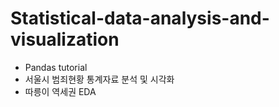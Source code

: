 # Statistical-data-analysis-and-visualization
- Pandas tutorial
- 서울시 범죄현황 통계자료 분석 및 시각화 
- 따릉이 역세권 EDA
  
